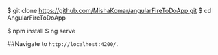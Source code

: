 
$ git clone https://github.com/MishaKomar/angularFireToDoApp.git
$ cd AngularFireToDoApp

$ npm install
$ ng serve 

##Navigate to `http://localhost:4200/`.
